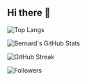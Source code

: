 ## Hi there 👋

<!--
**bernardlawes/bernardlawes** is a ✨ _special_ ✨ repository because its `README.md` (this file) appears on your GitHub profile.

Here are some ideas to get you started:

- 🔭 I’m currently working on ...
- 🌱 I’m currently learning ...
- 👯 I’m looking to collaborate on ...
- 🤔 I’m looking for help with ...
- 💬 Ask me about ...
- 📫 How to reach me: ...
- 😄 Pronouns: ...
- ⚡ Fun fact: ...
-->

![Top Langs](https://github-readme-stats.vercel.app/api/top-langs/?username=bernardlawes&layout=compact)

![Bernard's GitHub Stats](https://github-readme-stats.vercel.app/api?username=bernardlawes&show_icons=true&theme=tokyonight)

![GitHub Streak](https://github-readme-streak-stats.herokuapp.com/?user=bernardlawes)

![Followers](https://img.shields.io/github/followers/bernardlawes?label=Follow&style=social)




